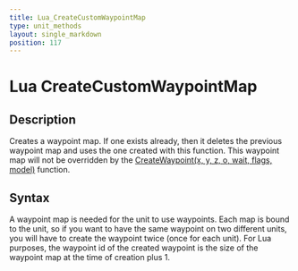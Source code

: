 ```yaml
---
title: Lua_CreateCustomWaypointMap
type: unit_methods
layout: single_markdown
position: 117
---
```


# Lua CreateCustomWaypointMap

## Description

Creates a waypoint map. If one exists already, then it deletes the previous waypoint map and uses the one created with this function. This waypoint map will not be overridden by the [CreateWaypoint(x, y, z, o, wait, flags, model)](/Wiki/docs/standards_sctipts/methods_lua/Unit_Methods/Lua_CreateWaypoint) function.

## Syntax

A waypoint map is needed for the unit to use waypoints. Each map is bound to the unit, so if you want to have the same waypoint on two different units, you will have to create the waypoint twice (once for each unit). For Lua purposes, the waypoint id of the created waypoint is the size of the waypoint map at the time of creation plus 1.
